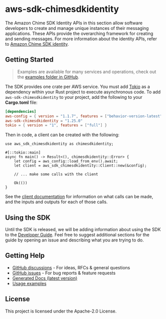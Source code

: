 # aws-sdk-chimesdkidentity

The Amazon Chime SDK Identity APIs in this section allow software developers to create and manage unique instances of their messaging applications. These APIs provide the overarching framework for creating and sending messages. For more information about the identity APIs, refer to [Amazon Chime SDK identity](https://docs.aws.amazon.com/chime/latest/APIReference/API_Operations_Amazon_Chime_SDK_Identity.html).

## Getting Started

> Examples are available for many services and operations, check out the
> [examples folder in GitHub](https://github.com/awslabs/aws-sdk-rust/tree/main/examples).

The SDK provides one crate per AWS service. You must add [Tokio](https://crates.io/crates/tokio)
as a dependency within your Rust project to execute asynchronous code. To add `aws-sdk-chimesdkidentity` to
your project, add the following to your **Cargo.toml** file:

```toml
[dependencies]
aws-config = { version = "1.1.7", features = ["behavior-version-latest"] }
aws-sdk-chimesdkidentity = "1.25.0"
tokio = { version = "1", features = ["full"] }
```

Then in code, a client can be created with the following:

```rust,no_run
use aws_sdk_chimesdkidentity as chimesdkidentity;

#[::tokio::main]
async fn main() -> Result<(), chimesdkidentity::Error> {
    let config = aws_config::load_from_env().await;
    let client = aws_sdk_chimesdkidentity::Client::new(&config);

    // ... make some calls with the client

    Ok(())
}
```

See the [client documentation](https://docs.rs/aws-sdk-chimesdkidentity/latest/aws_sdk_chimesdkidentity/client/struct.Client.html)
for information on what calls can be made, and the inputs and outputs for each of those calls.

## Using the SDK

Until the SDK is released, we will be adding information about using the SDK to the
[Developer Guide](https://docs.aws.amazon.com/sdk-for-rust/latest/dg/welcome.html). Feel free to suggest
additional sections for the guide by opening an issue and describing what you are trying to do.

## Getting Help

* [GitHub discussions](https://github.com/awslabs/aws-sdk-rust/discussions) - For ideas, RFCs & general questions
* [GitHub issues](https://github.com/awslabs/aws-sdk-rust/issues/new/choose) - For bug reports & feature requests
* [Generated Docs (latest version)](https://awslabs.github.io/aws-sdk-rust/)
* [Usage examples](https://github.com/awslabs/aws-sdk-rust/tree/main/examples)

## License

This project is licensed under the Apache-2.0 License.

